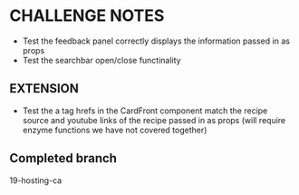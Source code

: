# CHALLENGE NOTES

- Test the feedback panel correctly displays the information passed in as props
- Test the searchbar open/close functinality

## EXTENSION

- Test the a tag hrefs in the CardFront component match the recipe source and youtube links of the recipe passed in as props (will require enzyme functions we have not covered together)

## Completed branch

19-hosting-ca
